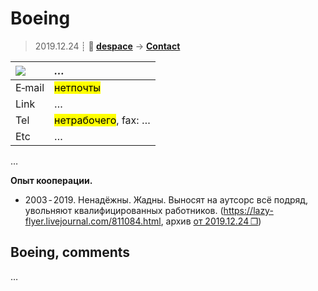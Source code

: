 # Boeing
> 2019.12.24 ┊ **🚀 [despace](index.md)** → **[Contact](contact.md)**

|[![](file/cooperation//_logo1_thumb.jpg)](file/cooperation//_logo1.png)|*…*|
|:--|:--|
|E‑mail| <mark>нетпочты</mark> |
|Link| … |
|Tel| <mark>нетрабочего</mark>, fax: … |
|Etc| … |

…

**Опыт кооперации.**

   - 2003 ‑ 2019. Ненадёжны. Жадны. Выносят на аутсорс всё подряд, увольняют квалифицированных работников. (<https://lazy-flyer.livejournal.com/811084.html>, архив [от 2019.12.24 ❐](f/contact/b/boeing_doc001.pdf))


<p style="page-break-after:always"> </p>

## Boeing, comments

…

